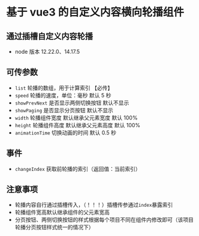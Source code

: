 <!--
 * @Author: 西南开发二组蒋治坤 jiangzhikun@uino.com
 * @Date: 2022-11-03 10:58:17
 * @LastEditors: 西南开发二组蒋治坤 jiangzhikun@uino.com
 * @LastEditTime: 2022-11-07 13:01:30
 * @FilePath: \vue-carousel-slot\README.md
 * @Description: 这是默认设置,请设置`customMade`, 打开koroFileHeader查看配置 进行设置: https://github.com/OBKoro1/koro1FileHeader/wiki/%E9%85%8D%E7%BD%AE
-->

# 基于 vue3 的自定义内容横向轮播组件

## 通过插槽自定义内容轮播

- node 版本 12.22.0、14.17.5

## 可传参数

- `list` 轮播的数组，用于计算索引 【必传】
- `speed` 轮播的速度，单位：毫秒 默认 5 秒
- `showPrevNext` 是否显示两侧切换按钮 默认不显示
- `showPaging` 是否显示分页按钮 默认不显示
- `width` 轮播组件宽度 默认继承父元素宽度 默认 100%
- `height` 轮播组件高度 默认继承父元素高度 默认 100%
- `animationTime` 切换动画的时间 默认 0.5 秒

## 事件

- `changeIndex` 获取前轮播的索引（返回值：当前索引）

## 注意事项

- 轮播内容自行通过插槽传入，（！！！）插槽传参通过`index`暴露索引
- 轮播组件宽高默认继承组件的父元素宽高
- 分页按钮、两侧切换按钮的样式根据每个项目不同在组件内修改即可（该项目轮播分页按钮样式统一的情况下）
